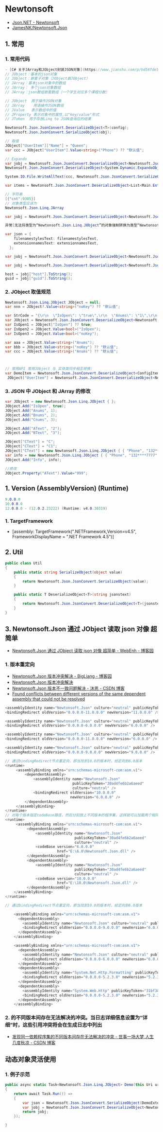 # Newtonsoft

- [Json.NET - Newtonsoft](https://www.newtonsoft.com/json)
- [JamesNK/Newtonsoft.Json](https://github.com/JamesNK/Newtonsoft.Json/releases)

## 1. 常用

### 1. 常用代码

```C#
- [C# 关于JArray和JObject封装JSON对象](https://www.jianshu.com/p/bd567de57308)
// JObject：基本的json对象
// JObject：嵌套子对象（JObject嵌JObject）
// JArray：基本json对象中的数组
// JArray： 多个json对象数组
// JArray：json数组嵌套数组（一个学生对应多个课程分数）

// JObject  用于操作JSON对象
// JArray    用语操作JSON数组
// JValue   表示数组中的值
// JProperty 表示对象中的属性,以"key/value"形式
// JToken  用于存放Linq to JSON查询后的结果

Newtonsoft.Json.JsonConvert.DeserializeObject<T>(config);
Newtonsoft.Json.JsonConvert.SerializeObject(obj);

// 取值
JObject["UserItem"]["Name"] = "Queen";
var ccc = JObject["UserItem"].Value<string>("Phone") ?? "默认值";

// Expando
var jobj = Newtonsoft.Json.JsonConvert.DeserializeObject<Newtonsoft.Json.Linq.JObject>(config);
Newtonsoft.Json.JsonConvert.DeserializeObject<System.Dynamic.ExpandoObject>(get.value);

System.IO.File.WriteAllText(ccc, Newtonsoft.Json.JsonConvert.SerializeObject(articleItem), Encoding.UTF8);

var items = Newtonsoft.Json.JsonConvert.DeserializeObject<List<Main.Entity.tpl.tplitem>>(System.IO.File.ReadAllText("", System.Text.Encoding.UTF8));

// 字符串
[{"cnt":9305}]
// 对象类型应该为
Newtonsoft.Json.Linq.JArray

var jobj = Newtonsoft.Json.JsonConvert.DeserializeObject<Newtonsoft.Json.Linq.JArray>(rdata);

异常[无法将类型为“Newtonsoft.Json.Linq.JObject”的对象强制转换为类型“Newtonsoft.Json.Linq.JArray”。]

var json = {
    filenamestylesText: filenamestylesText,
    extensionnamesText: extensionnamesText,
  };

var jobj = Newtonsoft.Json.JsonConvert.DeserializeObject<Newtonsoft.Json.Linq.JObject>(config);

var jobj = Newtonsoft.Json.JsonConvert.DeserializeObject<Newtonsoft.Json.Linq.JObject>(json);

host = jobj["host"].ToString();
guid = jobj["guid"].ToString();

```

### 2. JObject 取值规范

```c#
Newtonsoft.Json.Linq.JObject JObject = null;
var nnn = JObject?.Value<string>("noKey") ?? "默认值";

var StrCode = "{\r\n  \"IsOpen\": \"true\",\r\n  \"Anums\": \"1\",\r\n  \"Bnums\": \"2\",\r\n  \"Cnums\": \"3\",\r\n  \"AText\": \"2\",\r\n  \"BText\": \"2\"\r\n}";
var JObject = Newtonsoft.Json.JsonConvert.DeserializeObject<Newtonsoft.Json.Linq.JObject>(StrCode);
var IsOpen1 = JObject["IsOpen"] ?? true;
var IsOpen2 = JObject.Value<bool>("IsOpen");
var IsOpen3 = JObject.Value<bool>("noKey");

var aaa = JObject.Value<string>("Anums");
var bbb = JObject.Value<string>("noKey") ?? "默认值";
var ccc = JObject.Value<string>("Anums") ?? "默认值";



// 常用API 常用JObject 与 实体类同步相互转换:
var DemoItem = Newtonsoft.Json.JsonConvert.DeserializeObject<ConfigItem>(Newtonsoft.Json.JsonConvert.SerializeObject(obj));
 JObject["UserItem"] = Newtonsoft.Json.JsonConvert.DeserializeObject<Newtonsoft.Json.Linq.JObject>(Newtonsoft.Json.JsonConvert.SerializeObject(new UserItem() { Age = 9, Name = "King" }));
```

### 3. JSON 中 JObject 和 JArray 的修改

```c#
var JObject = new Newtonsoft.Json.Linq.JObject { };
JObject.Add("IsOpen", true);
JObject.Add("Anums", 1);
JObject.Add("Bnums", 2);
JObject.Add("Cnums", 3);

JObject.Add("AText", "2");
JObject.Add("BText", "3");

JObject["CText"] = "C";
JObject["CText"] = "C1";
JObject["CText"] = new Newtonsoft.Json.Linq.JObject { { "Phone", "132****7777" }, { "Gender", "男" } };
var info = new Newtonsoft.Json.Linq.JObject { { "Phone", "132****7777" }, { "Gender", "男" } };
JObject.Add("Info", info);

//修改
JObject.Property("AText").Value="999";
```

## 1. Version (AssemblyVersion) (Runtime)

```c#
9.0.0.0
10.0.0.0
12.0.0.0 - (12.0.2.23222) (Runtime: v4.0.30319)
```

### 1. TargetFramework

- [assembly: TargetFramework(".NETFramework,Version=v4.5", FrameworkDisplayName = ".NET Framework 4.5")]

## 2. Util

```c#
public class Util
{
    public static string SerializeObject(object value)
    {
        return Newtonsoft.Json.JsonConvert.SerializeObject(value);
    }

    public static T DeserializeObject<T>(string jsonstext)
    {
        return Newtonsoft.Json.JsonConvert.DeserializeObject<T>(jsonstext); ;
    }
}
```

## 3. Newtonsoft.Json 通过 JObject 读取 json 对像 超简单

- [Newtonsoft.Json 通过 JObject 读取 json 对像 超简单 - WebEnh - 博客园](https://www.cnblogs.com/webenh/p/5745355.html)

### 1. 版本重定向

- [Newtonsoft.Json 版本冲突解决 - BigLiang - 博客园](https://www.cnblogs.com/NewBigLiang/p/5371745.html)
- [Newtonsoft.Json 版本冲突解决](https://www.bbsmax.com/A/l1dyEwbdem/)
- [Newtonsoft.Json 版本不一致问题解决 - 沐恩 - CSDN 博客](https://blog.csdn.net/qq_31176861/article/details/84772964)
- [Found conflicts between different versions of the same dependent assembly that could not be resolved](https://stackoverflow.com/questions/24772053/found-conflicts-between-different-versions-of-the-same-dependent-assembly-that-c)

```c#
<assemblyIdentity name="Newtonsoft.Json" culture="neutral" publicKeyToken="30ad4fe6b2a6aeed" />
<bindingRedirect oldVersion="0.0.0.0-11.0.0.0" newVersion="11.0.0.0" />

<assemblyIdentity name="Newtonsoft.Json" culture="neutral" publicKeyToken="30ad4fe6b2a6aeed" />
<bindingRedirect oldVersion="0.0.0.0-6.0.0.0" newVersion="6.0.0.0" />

<assemblyIdentity name="Newtonsoft.Json" culture="neutral" publicKeyToken="30ad4fe6b2a6aeed" />
<bindingRedirect oldVersion="0.0.0.0-11.0.0.0" newVersion="6.0.0.0" />

<assemblyIdentity name="Newtonsoft.Json" culture="neutral" publicKeyToken="30ad4fe6b2a6aeed" />
<bindingRedirect oldVersion="0.0.0.0-9.0.0.0" newVersion="9.0.0.0" />


```

```c#
// 通过bindingRedirect节点重定向，即当找到10.0的版本时，给定向到6.0版本
<runtime>
     <assemblyBinding xmlns="urn:schemas-microsoft-com:asm.v1">
         <dependentAssembly>
             <assemblyIdentity name="Newtonsoft.Json"
                               publicKeyToken="30ad4fe6b2a6aeed"
                               culture="neutral" />
             <bindingRedirect oldVersion="10.0.0.0"
                              newVersion="6.0.0.0" />
         </dependentAssembly>
     </assemblyBinding>
</runtime>
// 对每个版本指定codeBase路径，然后分别放上不同版本的程序集，这样就可以加载两个相同的程序集
<runtime>
     <assemblyBinding xmlns="urn:schemas-microsoft-com:asm.v1">
          <dependentAssembly>
              <assemblyIdentity name="Newtonsoft.Json"
                                publicKeyToken="30ad4fe6b2a6aeed"
                                culture="neutral" />
              <codeBase version="6.0.0.0"
                        href="E:\6.0\Newtonsoft.Json.dll" />
          </dependentAssembly>
          <dependentAssembly>
              <assemblyIdentity name="Newtonsoft.Json"
                                publicKeyToken="30ad4fe6b2a6aeed"
                                culture="neutral" />
              <codeBase version="10.0.0.0"
                        href="E:\10.0\Newtonsoft.Json.dll" />
          </dependentAssembly>
    </assemblyBinding>
</runtime>

```

```c#
// 通过bindingRedirect节点重定向，即当找到10.0的版本时，给定向到6.0版本

```

```c#
    <assemblyBinding xmlns="urn:schemas-microsoft-com:asm.v1">
      <dependentAssembly>
        <assemblyIdentity name="Newtonsoft.Json" culture="neutral" publicKeyToken="30ad4fe6b2a6aeed" />
        <bindingRedirect oldVersion="0.0.0.0-9.0.0.0" newVersion="6.0.0.0" />
      </dependentAssembly>
    </assemblyBinding>

    <assemblyBinding xmlns="urn:schemas-microsoft-com:asm.v1">
      <dependentAssembly>
        <assemblyIdentity name="Newtonsoft.Json" culture="neutral" publicKeyToken="30ad4fe6b2a6aeed" />
        <bindingRedirect oldVersion="0.0.0.0-6.0.0.0" newVersion="6.0.0.0" />
      </dependentAssembly>
      <dependentAssembly>
        <assemblyIdentity name="System.Net.Http.Formatting" publicKeyToken="31bf3856ad364e35" culture="neutral" />
        <bindingRedirect oldVersion="0.0.0.0-5.2.3.0" newVersion="5.2.3.0" />
      </dependentAssembly>
      <dependentAssembly>
        <assemblyIdentity name="System.Web.Http" publicKeyToken="31bf3856ad364e35" culture="neutral" />
        <bindingRedirect oldVersion="0.0.0.0-5.2.3.0" newVersion="5.2.3.0" />
      </dependentAssembly>
    </assemblyBinding>
```

### 2. 的不同版本间存在无法解决的冲突。当日志详细信息设置为“详细”时，这些引用冲突将会在生成日志中列出

- [发现同一依赖程序集的不同版本间存在无法解决的冲突 - 世事一场大梦,人生几度秋凉 - CSDN 博客](https://blog.csdn.net/ao123056/article/details/86238871)

## 动态对象灵活使用

### 1. 例子示范

```c#
public async static Task<Newtonsoft.Json.Linq.JObject> Demo(this Uri uri)
{
    return await Task.Run(() =>
    {
        var json = Newtonsoft.Json.JsonConvert.SerializeObject(DemoExtenions.demo(uri).Result);
        var jobj = Newtonsoft.Json.JsonConvert.DeserializeObject<Newtonsoft.Json.Linq.JObject>(json);
        return jobj;
    });

}

```
